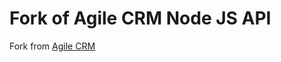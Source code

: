 Fork of Agile CRM Node JS API 
=================

Fork from [Agile CRM](https://github.com/agilecrm/nodejs)
